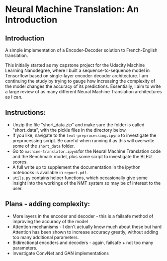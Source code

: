 # Neural Machine Translation: An Introduction

## Introduction

A simple implementation of a Encoder-Decoder solution to French-English translation.

This initially started as my capstone project for the Udacity Machine Learning Nanodegree, where I built a sequence-to-sequence model in Tensorflow based on single-layer encoder-decoder architecture. I am continuing the study by trying to gauge how increasing the complexity of the model changes the accuracy of its predictions. Essentially, I aim to write a large review of as many different Neural Machine Translation architectures as I can.


## Instructions:

- Unzip the file "short_data.zip" and make sure the folder is called "short_data", with the pickle files in the directory below.
- If you like, navigate to the `text-preprocessing.ipynb` to investigate the preprocessing script. Be careful when running it as this will overwrite some of the `short_data` folder.
- Go to `machine-translator.ipynb`for the Neural Machine Translation code and the Benchmark model, plus some script to investigate the BLEU scores.
- A full write up to supplement the documentation in the ipython notebooks is available in `report.pdf`.
- `utils.py` contains helper functions, which occasionally give some insight into the workings of the NMT system so may be of interest to the user.

## Plans - adding complexity:

- More layers in the encoder and decoder - this is a failsafe method of improving the
                               accuracy of the model
- Attention mechanisms - I don't actually know much about these but hard Attention
                        has been shown to increase accuracy greatly, without adding
                        too many additional parameters.
- Bidirectional encoders and decoders - again, failsafe + not too many parameters.
- Investigate ConvNet and GAN implementations
